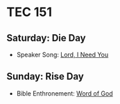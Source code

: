 # TEC 151

## Saturday: Die Day

- Speaker Song: [Lord, I Need You](lord-i-need-you-acoustic)

## Sunday: Rise Day

- Bible Enthronement: [Word of God](word-of-god)
